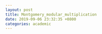 ```yaml
---
layout: post
title: Montgomery_modular_multiplication
date: 2019-09-06 23:32:35 +0800
categories: academic
---
```


## 